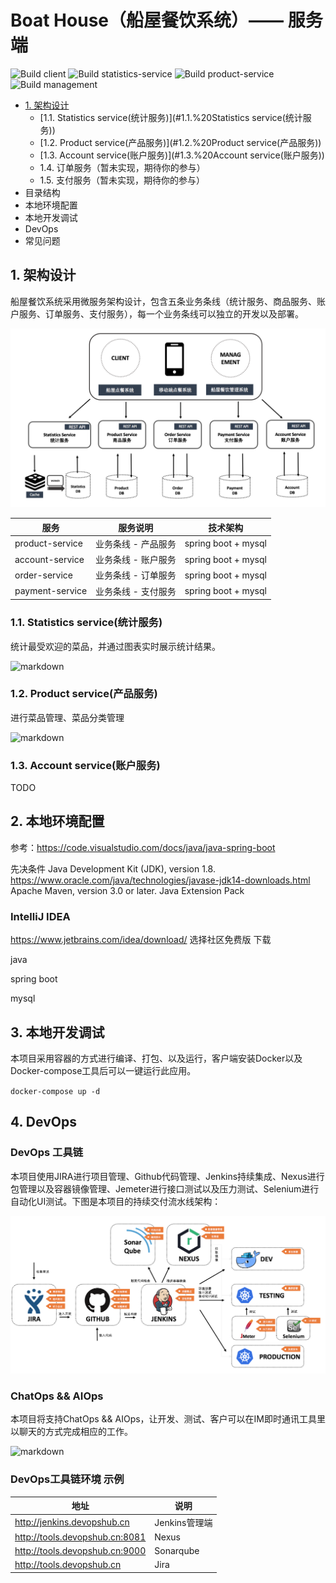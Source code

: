 


# Boat House（船屋餐饮系统）—— 服务端

![Build client](https://github.com/idcf-boat-house/boat-house/workflows/Build%20client/badge.svg)
![Build statistics-service](https://github.com/idcf-boat-house/boat-house/workflows/Build%20statistics-service/badge.svg)
![Build product-service](https://github.com/idcf-boat-house/boat-house/workflows/Build%20product-service/badge.svg)
![Build management](https://github.com/idcf-boat-house/boat-house/workflows/Build%20management/badge.svg)

+ [1. 架构设计](#1.%20架构设计)
    + [1.1. Statistics service(统计服务)](#1.1.%20Statistics service(统计服务))
    + [1.2. Product service(产品服务)](#1.2.%20Product service(产品服务))
    + [1.3. Account service(账户服务)](#1.3.%20Account service(账户服务))
    + 1.4. 订单服务（暂未实现，期待你的参与）
    + 1.5. 支付服务（暂未实现，期待你的参与）
+ 目录结构
+ 本地环境配置
+ 本地开发调试
+ DevOps
+ 常见问题
 

## 1. 架构设计
船屋餐饮系统采用微服务架构设计，包含五条业务条线（统计服务、商品服务、账户服务、订单服务、支付服务），每一个业务条线可以独立的开发以及部署。

![markdown](/images/boathouse-structure.png "markdown")

| 服务  | 服务说明 | 技术架构 |
| ------------ | ------------ |------------ |
| product-service  | 业务条线 - 产品服务  |spring boot + mysql |
| account-service  | 业务条线 - 账户服务  |spring boot + mysql |
| order-service  | 业务条线 - 订单服务  |spring boot + mysql |
| payment-service  | 业务条线 - 支付服务  |spring boot + mysql |

### 1.1. Statistics service(统计服务)

统计最受欢迎的菜品，并通过图表实时展示统计结果。

![markdown](/images/boathouse-structure-stats.png "markdown")


### 1.2. Product service(产品服务)

进行菜品管理、菜品分类管理

![markdown](/images/boathouse-structure-product02.png "markdown")


### 1.3. Account service(账户服务)

TODO

## 2. 本地环境配置
参考：https://code.visualstudio.com/docs/java/java-spring-boot

先决条件
Java Development Kit (JDK), version 1.8. https://www.oracle.com/java/technologies/javase-jdk14-downloads.html
Apache Maven, version 3.0 or later. 
Java Extension Pack


### IntelliJ IDEA
https://www.jetbrains.com/idea/download/
选择社区免费版 下载
  
 




java

spring boot

mysql

## 3. 本地开发调试

本项目采用容器的方式进行编译、打包、以及运行，客户端安装Docker以及Docker-compose工具后可以一键运行此应用。

`
docker-compose up -d
`

## 4. DevOps

### DevOps 工具链

本项目使用JIRA进行项目管理、Github代码管理、Jenkins持续集成、Nexus进行包管理以及容器镜像管理、Jemeter进行接口测试以及压力测试、Selenium进行自动化UI测试。下图是本项目的持续交付流水线架构：

![markdown](/images/boathouse-structure-tools.png "markdown")

### ChatOps && AIOps

本项目将支持ChatOps && AIOps，让开发、测试、客户可以在IM即时通讯工具里以聊天的方式完成相应的工作。

![markdown](/images/boathouse-structure-chatops.png "markdown")


### DevOps工具链环境 示例

| 地址  | 说明  | 
| ------------ | ------------ | 
| http://jenkins.devopshub.cn  | Jenkins管理端  |
| http://tools.devopshub.cn:8081 | Nexus  | 
| http://tools.devopshub.cn:9000| Sonarqube|
| http://tools.devopshub.cn  | Jira  |


